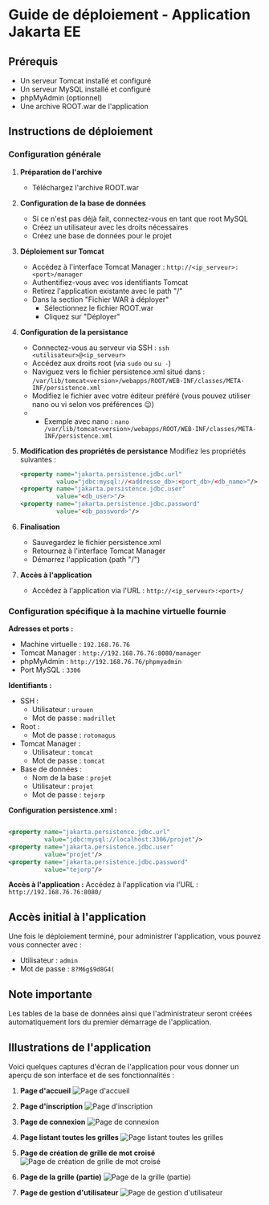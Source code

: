 # Guide de déploiement - Application Jakarta EE

## Prérequis

- Un serveur Tomcat installé et configuré
- Un serveur MySQL installé et configuré
- phpMyAdmin (optionnel)
- Une archive ROOT.war de l'application

## Instructions de déploiement

### Configuration générale

1. **Préparation de l'archive**

   - Téléchargez l'archive ROOT.war

2. **Configuration de la base de données**

   - Si ce n'est pas déjà fait, connectez-vous en tant que root MySQL
   - Créez un utilisateur avec les droits nécessaires
   - Créez une base de données pour le projet

3. **Déploiement sur Tomcat**

   - Accédez à l'interface Tomcat Manager : `http://<ip_serveur>:<port>/manager`
   - Authentifiez-vous avec vos identifiants Tomcat
   - Retirez l'application existante avec le path "/"
   - Dans la section "Fichier WAR à déployer"
     - Sélectionnez le fichier ROOT.war
     - Cliquez sur "Déployer"

4. **Configuration de la persistance**

   - Connectez-vous au serveur via SSH : `ssh <utilisateur>@<ip_serveur>`
   - Accédez aux droits root (via `sudo` ou `su -`)
   - Naviguez vers le fichier persistence.xml situé dans :
     `/var/lib/tomcat<version>/webapps/ROOT/WEB-INF/classes/META-INF/persistence.xml`
   - Modifiez le fichier avec votre éditeur préféré (vous pouvez utiliser nano ou vi selon vos préférences 😉)
   - - Exemple avec nano :
       `nano /var/lib/tomcat<version>/webapps/ROOT/WEB-INF/classes/META-INF/persistence.xml`

5. **Modification des propriétés de persistance**
   Modifiez les propriétés suivantes :

   ```xml
   <property name="jakarta.persistence.jdbc.url"
             value="jdbc:mysql://<addresse_db>:<port_db>/<db_name>"/>
   <property name="jakarta.persistence.jdbc.user"
             value="<db_user>"/>
   <property name="jakarta.persistence.jdbc.password"
             value="<db_password>"/>
   ```

6. **Finalisation**
   - Sauvegardez le fichier persistence.xml
   - Retournez à l'interface Tomcat Manager
   - Démarrez l'application (path "/")
7. **Accès à l'application**
   - Accédez à l'application via l'URL : `http://<ip_serveur>:<port>/`

### Configuration spécifique à la machine virtuelle fournie

**Adresses et ports :**

- Machine virtuelle : `192.168.76.76`
- Tomcat Manager : `http://192.168.76.76:8080/manager`
- phpMyAdmin : `http://192.168.76.76/phpmyadmin`
- Port MySQL : `3306`

**Identifiants :**

- SSH :
  - Utilisateur : `urouen`
  - Mot de passe : `madrillet`
- Root :
  - Mot de passe : `rotomagus`
- Tomcat Manager :
  - Utilisateur : `tomcat`
  - Mot de passe : `tomcat`
- Base de données :
  - Nom de la base : `projet`
  - Utilisateur : `projet`
  - Mot de passe : `tejorp`

**Configuration persistence.xml :**

```xml

<property name="jakarta.persistence.jdbc.url"
          value="jdbc:mysql://localhost:3306/projet"/>
<property name="jakarta.persistence.jdbc.user"
          value="projet"/>
<property name="jakarta.persistence.jdbc.password"
          value="tejorp"/>
```

**Accès à l'application :**
Accédez à l'application via l'URL : `http://192.168.76.76:8080/`

## Accès initial à l'application

Une fois le déploiement terminé, pour administrer l'application, vous pouvez vous connecter avec :

- Utilisateur : `admin`
- Mot de passe : `8?M6g$9d8G4(`

## Note importante

Les tables de la base de données ainsi que l'administrateur seront créées automatiquement lors du premier démarrage de
l'application.

## Illustrations de l'application

Voici quelques captures d'écran de l'application pour vous donner un aperçu de son interface et de ses fonctionnalités :

1. **Page d'accueil**
   ![Page d'accueil](images/sc1.png)

2. **Page d'inscription**
   ![Page d'inscription](images/sc2.png)

3. **Page de connexion**
   ![Page de connexion](images/sc3.png)

4. **Page listant toutes les grilles**
   ![Page listant toutes les grilles](images/sc4.png)

5. **Page de création de grille de mot croisé**
   ![Page de création de grille de mot croisé](images/sc5.png)

6. **Page de la grille (partie)**
   ![Page de la grille (partie)](images/sc6.png)

7. **Page de gestion d'utilisateur**
   ![Page de gestion d'utilisateur](images/sc7.png)
